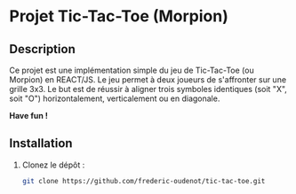 # Projet Tic-Tac-Toe (Morpion)

## Description

Ce projet est une implémentation simple du jeu de Tic-Tac-Toe (ou Morpion) en REACT/JS. Le jeu permet à deux joueurs de s'affronter sur une grille 3x3. Le but est de réussir à aligner trois symboles identiques (soit "X", soit "O") horizontalement, verticalement ou en diagonale.

**Have fun !**


## Installation

1. Clonez le dépôt :
   ```bash
   git clone https://github.com/frederic-oudenot/tic-tac-toe.git